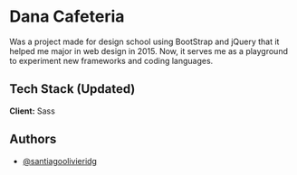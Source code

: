 
# Dana Cafeteria

Was a project made for design school using BootStrap and jQuery that it helped me major in web design in 2015. Now, it serves me as a playground to experiment new frameworks and coding languages.

## Tech Stack (Updated)

**Client:** Sass
## Authors

- [@santiagoolivieridg](https://github.com/santiagoolivieridg)

  
